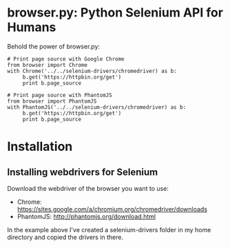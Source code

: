 # browser.py: Python Selenium API for Humans

Behold the power of browser.py:
```
# Print page source with Google Chrome
from browser import Chrome
with Chrome('../../selenium-drivers/chromedriver) as b:
     b.get('https://httpbin.org/get')
     print b.page_source

# Print page source with PhantomJS
from browser import PhantomJS
with PhantomJS('../../selenium-drivers/chromedriver) as b:
     b.get('https://httpbin.org/get')
     print b.page_source
```

# Installation
## Installing webdrivers for Selenium
Download the webdriver of the browser you want to use:
- Chrome: https://sites.google.com/a/chromium.org/chromedriver/downloads
- PhantomJS: http://phantomjs.org/download.html

In the example above I've created a selenium-drivers folder in my home directory and copied the drivers in there.
